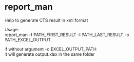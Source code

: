 # report_man
Help to generate CTS result in xml format

Usage:<br>
report_man -f PATH_FIRST_RESULT -l PATH_LAST_RESULT -o PATH_EXCEL_OUTPUT

if without argument -o EXCEL_OUTPUT_PATH<br>
it will generate output.xlsx in the same folder
